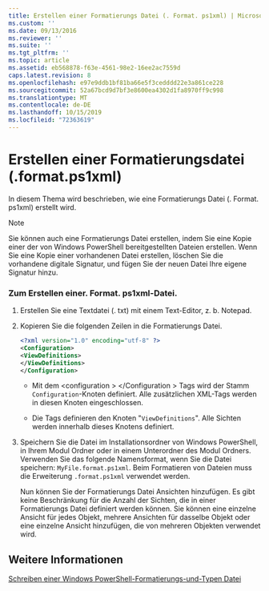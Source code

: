 ```yaml
---
title: Erstellen einer Formatierungs Datei (. Format. ps1xml) | Microsoft-Dokumentation
ms.custom: ''
ms.date: 09/13/2016
ms.reviewer: ''
ms.suite: ''
ms.tgt_pltfrm: ''
ms.topic: article
ms.assetid: eb568878-f63e-4561-98e2-16ee2ac7559d
caps.latest.revision: 8
ms.openlocfilehash: e97e9ddb1bf81ba66e5f3cedddd22e3a861ce228
ms.sourcegitcommit: 52a67bcd9d7bf3e8600ea4302d1fa8970ff9c998
ms.translationtype: MT
ms.contentlocale: de-DE
ms.lasthandoff: 10/15/2019
ms.locfileid: "72363619"
---
```

# <a name="how-to-create-a-formatting-file-formatps1xml"></a>Erstellen einer Formatierungsdatei (.format.ps1xml)

In diesem Thema wird beschrieben, wie eine Formatierungs Datei (. Format. ps1xml) erstellt wird.

> [!NOTE]
> Sie können auch eine Formatierungs Datei erstellen, indem Sie eine Kopie einer der von Windows PowerShell bereitgestellten Dateien erstellen. Wenn Sie eine Kopie einer vorhandenen Datei erstellen, löschen Sie die vorhandene digitale Signatur, und fügen Sie der neuen Datei Ihre eigene Signatur hinzu.

### <a name="to-create-a-formatps1xml-file"></a>Zum Erstellen einer. Format. ps1xml-Datei.

1. Erstellen Sie eine Textdatei (. txt) mit einem Text-Editor, z. b. Notepad.

2. Kopieren Sie die folgenden Zeilen in die Formatierungs Datei.

   ```xml
   <?xml version="1.0" encoding="utf-8" ?>
   <Configuration>
   <ViewDefinitions>
   </ViewDefinitions>
   </Configuration>
   ```

   - Mit dem \<configuration > \</Configuration > Tags wird der Stamm `Configuration`-Knoten definiert. Alle zusätzlichen XML-Tags werden in diesen Knoten eingeschlossen.

   - Die <ViewDefinitions></ViewDefinitions> Tags definieren den Knoten "`ViewDefinitions`". Alle Sichten werden innerhalb dieses Knotens definiert.

3. Speichern Sie die Datei im Installationsordner von Windows PowerShell, in Ihrem Modul Ordner oder in einem Unterordner des Modul Ordners. Verwenden Sie das folgende Namensformat, wenn Sie die Datei speichern: `MyFile.format.ps1xml`. Beim Formatieren von Dateien muss die Erweiterung `.format.ps1xml` verwendet werden.

   Nun können Sie der Formatierungs Datei Ansichten hinzufügen. Es gibt keine Beschränkung für die Anzahl der Sichten, die in einer Formatierungs Datei definiert werden können. Sie können eine einzelne Ansicht für jedes Objekt, mehrere Ansichten für dasselbe Objekt oder eine einzelne Ansicht hinzufügen, die von mehreren Objekten verwendet wird.

## <a name="see-also"></a>Weitere Informationen

[Schreiben einer Windows PowerShell-Formatierungs-und-Typen Datei](./writing-a-powershell-formatting-file.md)
